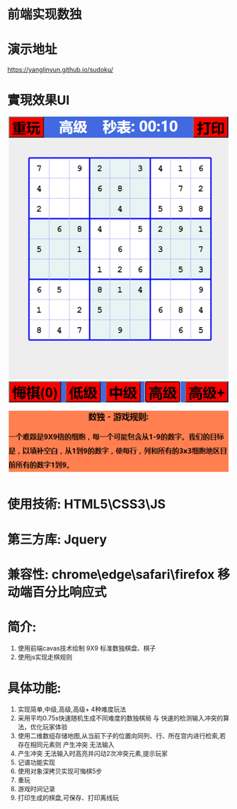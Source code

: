 # 前端实现数独
# 演示地址
<a href ="https://yanglinyun.github.io/sudoku/">https://yanglinyun.github.io/sudoku/</a>

# 實現效果UI
<img src="./实现效果.PNG">

# 使用技術: HTML5\CSS3\JS
# 第三方库: Jquery
# 兼容性: chrome\edge\safari\firefox 移动端百分比响应式
# 简介:
1. 使用前端cavas技术绘制 9X9 标准数独棋盘、棋子
2. 使用js实现走棋规则
# 具体功能:
1. 实现简单,中级,高级,高级+ 4种难度玩法
2. 采用平均0.75s快速随机生成不同难度的数独棋局 与 快速的检测输入冲突的算法，优化玩家体验
3. 使用二维数组存储地图,从当前下子的位置向同列、行、所在宫内进行检索,若存在相同元素则 产生冲突 无法输入
4. 产生冲突 无法输入时高亮并闪动2次冲突元素,提示玩家
4. 记谱功能实现
5. 使用对象深拷贝实现可悔棋5步
6. 重玩
7. 游戏时间记录
7. 打印生成的棋盘,可保存、打印离线玩

